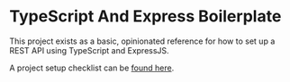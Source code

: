 # TypeScript And Express Boilerplate

This project exists as a basic, opinionated reference for how to set up a REST API using TypeScript and ExpressJS.

A project setup checklist can be [found here](./notes.md).
